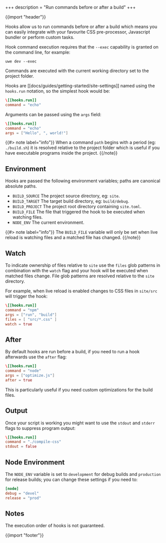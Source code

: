 +++
description = "Run commands before or after a build"
+++

{{import "header"}}

Hooks allow us to run commands before or after a build which means you can easily integrate with your favourite CSS pre-processor, Javascript bundler or perform custom tasks.

Hook command execution requires that the `--exec` capability is granted on the command line, for example:

```text
uwe dev --exec
```

Commands are executed with the current working directory set to the project folder.

Hooks are [[docs/guides/getting-started/site-settings]] named using the `hooks.run` notation, so the simplest hook would be:

```toml
\[[hooks.run]]
command = "echo"
```

Arguments can be passed using the `args` field:

```toml
\[[hooks.run]]
command = "echo"
args = ["Hello", ", world!"]
```

{{#> note label="info"}}
When a command `path` begins with a period (eg: `./build.sh`) it is resolved relative to the project folder which is useful if you have executable programs inside the project.
{{/note}}

## Environment

Hooks are passed the following environment variables; paths are canonical absolute paths.

* `BUILD_SOURCE` The project source directory, eg: `site`.
* `BUILD_TARGET` The target build directory, eg: `build/debug`.
* `BUILD_PROJECT` The project root directory containing `site.toml`.
* `BUILD_FILE` The file that triggered the hook to be executed when watching files.
* `NODE_ENV` The current environment.

{{#> note label="info"}}
The `BUILD_FILE` variable will only be set when live reload is watching files and a matched file has changed.
{{/note}}

## Watch

To indicate ownership of files relative to `site` use the `files` glob patterns in combination with the `watch` flag and your hook will be executed when matched files change. File glob patterns are resolved relative to the `site` directory.

For example, when live reload is enabled changes to CSS files in `site/src` will trigger the hook:

```toml
\[[hooks.run]]
command = "npm"
args = ["run", "build"]
files = [ "src/*.css" ]
watch = true
```

## After

By default hooks are run before a build, if you need to run a hook afterwards use the `after` flag:

```toml
\[[hooks.run]]
command = "node"
args = ["optimize.js"]
after = true
```

This is particularly useful if you need custom optimizations for the build files.

## Output

Once your script is working you might want to use the `stdout` and `stderr` flags to suppress program output:

```toml
\[[hooks.run]]
command = "./compile-css"
stdout = false
```

## Node Environment

The `NODE_ENV` variable is set to `development` for debug builds and `production` for release builds; you can change these settings if you need to:

```toml
[node]
debug = "devel"
release = "prod"
```

## Notes

The execution order of hooks is not guaranteed.

{{import "footer"}}

